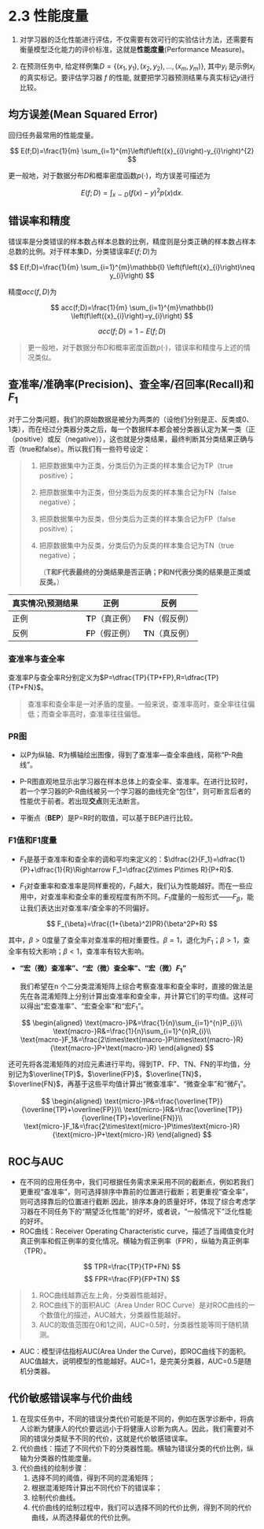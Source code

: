 # 2.3 性能度量

1. 对学习器的泛化性能进行评估，不仅需要有效可行的实验估计方法，还需要有衡量模型泛化能力的评价标准，这就是**性能度量**(Performance Measure)。

2. 在预测任务中, 给定样例集$D=\left\{\left({x}_{1}, y_{1}\right),\left({x}_{2}, y_{2}\right), \ldots,\left({x}_{m}, y_{m}\right)\right\}$, 其中$y_{i}$ 是示例${x}_{i}$的真实标记。要评估学习器 $f$ 的性能, 就要把学习器预测结果与真实标记$y$进行比较。

## 均方误差(Mean Squared Error)

回归任务最常用的性能度量。

$$
   E(f;D)=\frac{1}{m} \sum_{i=1}^{m}\left(f\left({x}_{i}\right)-y_{i}\right)^{2}
$$

更一般地，对于数据分布${D}$和概率密度函数$p(\cdot)$，均方误差可描述为

$$
   E(f;{D})=\int_{x\sim D}(f({x})-y)^{2} p({x}) \mathrm{d} {x} .
$$

## 错误率和精度

错误率是分类错误的样本数占样本总数的比例，精度则是分类正确的样本数占样本总数的比例。对于样本集D，分类错误率$E(f;D)$为

$$
   E(f;D)=\frac{1}{m} \sum_{i=1}^{m}\mathbb{I} \left(f\left({x}_{i}\right)\neq y_{i}\right)
$$

精度$acc(f,D)$为

$$
   acc(f;D)=\frac{1}{m} \sum_{i=1}^{m}\mathbb{I} \left(f\left({x}_{i}\right)=y_{i}\right)
$$

$$
   acc(f;D)=1-E(f;D)
$$

> 更一般地，对于数据分布${D}$和概率密度函数$p(\cdot)$，错误率和精度与上述的情况类似。


## 查准率/准确率(Precision)、查全率/召回率(Recall)和$F_1$

对于二分类问题，我们的原始数据是被分为两类的（设他们分别是正、反类或0、1类），而在经过分类器分类之后，每一个数据样本都会被分类器认定为某一类（正（positive）或反（negative）），这也就是分类结果，最终判断其分类结果正确与否（true和false）。所以我们有一些符号设定：

> 1. 把原数据集中为正类，分类后仍为正类的样本集合记为TP（true positive）；
>
> 2. 把原数据集中为正类，但分类后为反类的样本集合记为FN（false negative）；
>
> 3. 把原数据集中为反类，但分类后为正类的样本集合记为FP（false positive）；
>
> 4. 把原数据集中为反类，分类后仍为反类的样本集合记为TN（true negative）；
>
>    （**T和F代表最终的分类结果是否正确；P和N代表分类的结果是正类或反类。**）

| 真实情况\预测结果 | 正例             | 反例             |
| ----------------- | ---------------- | ---------------- |
| 正例              | **T**P（真正例） | **F**N（假反例） |
| 反例              | **F**P（假正例） | **T**N（真反例） |

### 查准率与查全率

查准率P与查全率R分别定义为$P=\dfrac{TP}{TP+FP},R=\dfrac{TP}{TP+FN}$。

> 查准率和查全率是一对矛盾的度量。一般来说，查准率高时，查全率往往偏低；而查全率高时，查准率往往偏低。

### PR图

- 以P为纵轴、R为横轴绘出图像，得到了查准率—查全率曲线，简称“P-R曲线”。

- P-R图直观地显示出学习器在样本总体上的查全率、查准率。在进行比较时，若一个学习器的P-R曲线被另一个学习器的曲线完全“包住”，则可断言后者的性能优于前者。若出现**交点**则无法断言。

- 平衡点（**BEP**）是P=R时的取值，可以基于BEP进行比较。

### F1值和F1度量

- $F_1$是基于查准率和查全率的调和平均来定义的：$\dfrac{2}{F_1}=\dfrac{1}{P}+\dfrac{1}{R}\Rightarrow F_1=\dfrac{2\times P\times R}{P+R}$.

- $F_1$对查重率和查准率是同样重视的，$F_1$越大，我们认为性能越好。而在一些应用中，对查准率和查全率的重视程度有所不同。$F_1$度量的一般形式——$F_{\beta}$，能让我们表达出对查准率/查全率的不同偏好。

$$
   F_{\beta}=\frac{(1+{\beta}^2)PR}{\beta^2P+R}
$$

   其中，$\beta>0$度量了查全率对查准率的相对重要性。$\beta=1$，退化为$F_1$；$\beta>1$，查全率有较大影响；$\beta<1$，查准率有较大影响。

-  **“宏（微）查准率”、“宏（微）查全率”、“宏（微）$F_1$”**
   
   我们希望在n 个二分类混淆矩阵上综合考察查准率和查全率时，直接的做法是先在各混淆矩阵上分别计算出查准率和查全率，并计算它们的平均值。这样可以得出“宏查准率”、“宏查全率”和“宏$F_1$​”。

$$
   \begin{aligned}
      \text{macro-}P&=\frac{1}{n}\sum_{i=1}^{n}P_{i}\\
      \text{macro-}R&=\frac{1}{n}\sum_{i=1}^{n}R_{i}\\
      \text{macro-}F_1&=\frac{2\times\text{macro-}P\times\text{macro-}R}{\text{macro-}P+\text{macro-}R}
   \end{aligned}
$$

   还可先将各混淆矩阵的对应元素进行平均，得到TP、FP、TN、FN的平均值，分别记为$\overline{TP}$，$\overline{FP}$，$\overline{TN}$，$\overline{FN}$，再基于这些平均值计算出“微查准率”、“微查全率”和“微$F_1$”。

$$
   \begin{aligned}
      \text{micro-}P&=\frac{\overline{TP}}{\overline{TP}+\overline{FP}}\\
      \text{micro-}R&=\frac{\overline{TP}}{\overline{TP}+\overline{FN}}\\
      \text{micro-}F_1&=\frac{2\times\text{micro-}P\times\text{micro-}R}{\text{micro-}P+\text{micro-}R}
   \end{aligned}
$$

## ROC与AUC
- 在不同的应用任务中，我们可根据任务需求来采用不同的截断点，例如若我们更重视“查准率”，则可选择排序中靠前的位置进行截断；若更重视“查全率”，则可选择靠后的位置进行截断.因此，排序本身的质量好坏，体现了综合考虑学习器在不同任务下的“期望泛化性能”的好坏，或者说，“一般情况下”泛化性能的好坏。
- ROC曲线：Receiver Operating Characteristic curve，描述了当阈值变化时真正例率和假正例率的变化情况。横轴为假正例率（FPR），纵轴为真正例率（TPR）。
   
$$
   TPR=\frac{TP}{TP+FN}
$$
$$
   FPR=\frac{FP}{FP+TN}
$$

   > 1. ROC曲线越靠近左上角，分类器性能越好。
   > 2. ROC曲线下的面积AUC（Area Under ROC Curve）是对ROC曲线的一个数值化的描述，AUC越大，分类器性能越好。
   > 3. AUC的取值范围在0和1之间，AUC=0.5时，分类器性能等同于随机猜测。
- AUC：模型评估指标AUC(Area Under the Curve)，即ROC曲线下的面积。AUC值越大，说明模型的性能越好。AUC=1，是完美分类器，AUC=0.5是随机分类器。
   
## 代价敏感错误率与代价曲线
1. 在现实任务中，不同的错误分类代价可能是不同的，例如在医学诊断中，将病人诊断为健康人的代价要远远小于将健康人诊断为病人。因此，我们需要对不同的错误分类赋予不同的代价，这就是代价敏感错误率。
2. 代价曲线：描述了不同代价下的分类器性能。横轴为错误分类的代价比例，纵轴为分类器的性能度量。
3. 代价曲线的绘制步骤：
   1. 选择不同的阈值，得到不同的混淆矩阵；
   2. 根据混淆矩阵计算出不同代价下的错误率；
   3. 绘制代价曲线。
   4. 代价曲线的绘制过程中，我们可以选择不同的代价比例，得到不同的代价曲线，从而选择最优的代价比例。

